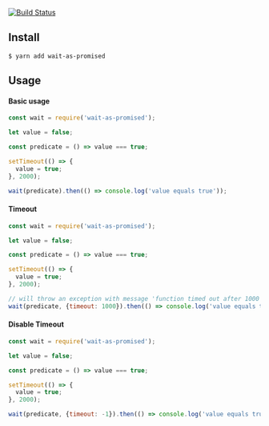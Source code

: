 
[![Build Status](https://travis-ci.org/hyanmandian/wait-as-promised.svg?branch=master)](https://travis-ci.org/hyanmandian/wait-as-promised)

## Install

```
$ yarn add wait-as-promised
```

## Usage

#### Basic usage

```js
const wait = require('wait-as-promised');

let value = false;

const predicate = () => value === true;

setTimeout(() => {
  value = true;
}, 2000);

wait(predicate).then(() => console.log('value equals true'));
```

#### Timeout

```js
const wait = require('wait-as-promised');

let value = false;

const predicate = () => value === true;

setTimeout(() => {
  value = true;
}, 2000);

// will throw an exception with message 'function timed out after 1000 milliseconds'
wait(predicate, {timeout: 1000}).then(() => console.log('value equals true'));
```

#### Disable Timeout

```js
const wait = require('wait-as-promised');

let value = false;

const predicate = () => value === true;

setTimeout(() => {
  value = true;
}, 2000);

wait(predicate, {timeout: -1}).then(() => console.log('value equals true'));
```
